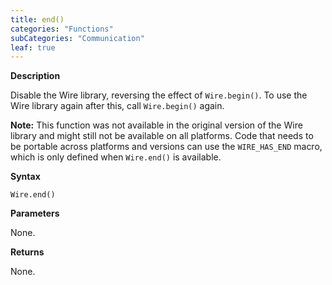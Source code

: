 ```yaml
---
title: end()
categories: "Functions"
subCategories: "Communication"
leaf: true
---
```


**Description**

Disable the Wire library, reversing the effect of `Wire.begin()`. To use
the Wire library again after this, call `Wire.begin()` again.

**Note:** This function was not available in the original version of the
Wire library and might still not be available on all platforms. Code
that needs to be portable across platforms and versions can use the
`WIRE_HAS_END` macro, which is only defined when `Wire.end()` is
available.

**Syntax**

`Wire.end()`

**Parameters**

None.

**Returns**

None.

